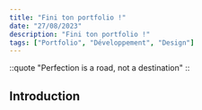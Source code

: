 ```yaml
---
title: "Fini ton portfolio !"
date: "27/08/2023"
description: "Fini ton portfolio !"
tags: ["Portfolio", "Développement", "Design"]
---
```


::quote
"Perfection is a road, not a destination"
::

## Introduction
